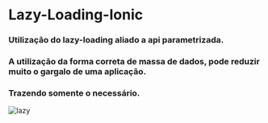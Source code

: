# Lazy-Loading-Ionic
### Utilização do lazy-loading aliado a api parametrizada.
### A utilização da forma correta de massa de dados, pode reduzir muito o gargalo de uma aplicação.
### Trazendo somente o necessário.
![lazy](https://user-images.githubusercontent.com/27286322/65379475-09923b80-dc9f-11e9-8772-7c844834f2f2.PNG)
